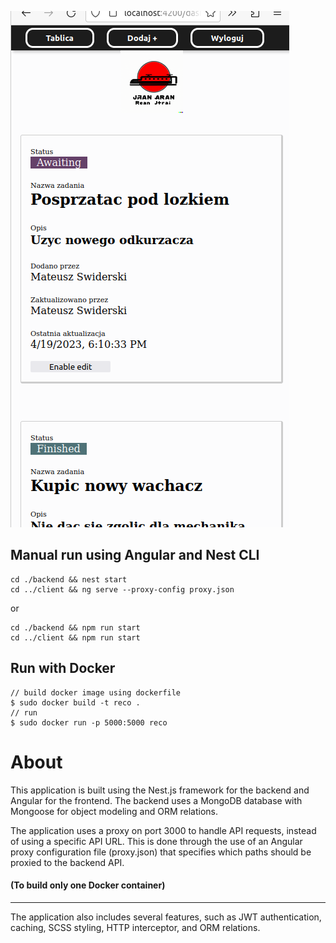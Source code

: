 ![pic.png](pic.png)
## Manual run using Angular and Nest CLI
```
cd ./backend && nest start
cd ../client && ng serve --proxy-config proxy.json
```
or
```
cd ./backend && npm run start
cd ../client && npm run start
```

## Run with Docker
```
// build docker image using dockerfile
$ sudo docker build -t reco .
// run
$ sudo docker run -p 5000:5000 reco
```

# About
This application is built using the Nest.js framework for the backend and Angular for the frontend. The backend uses a MongoDB database with Mongoose for object modeling and ORM relations.

The application uses a proxy on port 3000 to handle API requests, instead of using a specific API URL. This is done through the use of an Angular proxy configuration file (proxy.json) that specifies which paths should be proxied to the backend API.
#### (To build only one Docker container)

---------------------------------

The application also includes several features, such as JWT authentication, caching, SCSS styling, HTTP interceptor, and ORM relations. 